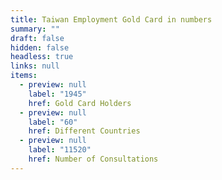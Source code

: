 ```yaml
---
title: Taiwan Employment Gold Card in numbers
summary: ""
draft: false
hidden: false
headless: true
links: null
items:
  - preview: null
    label: "1945"
    href: Gold Card Holders
  - preview: null
    label: "60"
    href: Different Countries
  - preview: null
    label: "11520"
    href: Number of Consultations
---
```

<!-- This text will never be seen -->